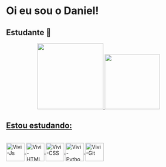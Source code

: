 # Oi eu sou o Daniel! 
## Estudante 🚀

<p align="center">
  <a href="https://github.com/danielfreitasce">
  <img height="180em" src="https://github-readme-stats.vercel.app/api?username=danielfreitasce&show_icons=true&theme=default_repocard&include_all_commits=true&count_private=true"/>
<img height="150em" src="https://github-readme-stats.vercel.app/api/top-langs/?username=danielfreitasce&layout=compact&langs_count=16&theme=default"/>
</p>


  ## Estou estudando:
  <div style="display: inline_block"><br>
  <img align="center" alt="Vivi-Js" height="50em" src="https://cdn.jsdelivr.net/gh/devicons/devicon/icons/javascript/javascript-plain.svg">
  <img align="center" alt="Vivi-HTML" height="50em" src="https://cdn.jsdelivr.net/gh/devicons/devicon/icons/html5/html5-plain-wordmark.svg">
  <img align="center" alt="Vivi-CSS" height="50em" src="https://cdn.jsdelivr.net/gh/devicons/devicon/icons/css3/css3-plain-wordmark.svg">
  <img align="center" alt="Vivi-Python" height="50em" src="https://cdn.jsdelivr.net/gh/devicons/devicon/icons/python/python-original-wordmark.svg">
  <img align="center" alt="Vivi-Git" height="50em" src="https://cdn.jsdelivr.net/gh/devicons/devicon/icons/git/git-plain-wordmark.svg">
</div>


